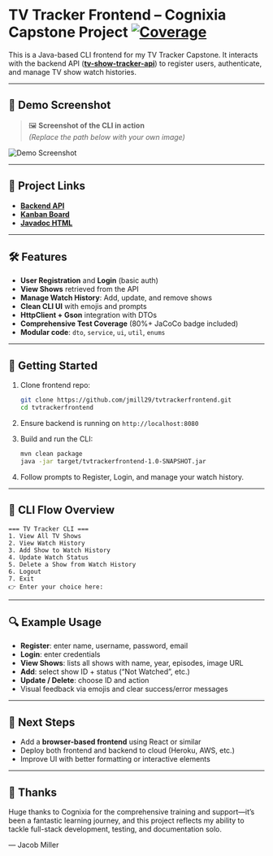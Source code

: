 # TV Tracker Frontend – Cognixia Capstone Project [![Coverage](https://img.shields.io/badge/Coverage-80%25-brightgreen.svg)](https://github.com/jmill29/tvtrackerfrontend/actions)

This is a Java-based CLI frontend for my TV Tracker Capstone. It interacts with the backend API (**[tv-show-tracker-api](https://github.com/jmill29/tv-show-tracker-api)**) to register users, authenticate, and manage TV show watch histories.

---

## 📸 Demo Screenshot

> 🖼️ **Screenshot of the CLI in action**  
> *(Replace the path below with your own image)*

![Demo Screenshot](https://cognixia-capstone-resources.s3.us-east-1.amazonaws.com/demo.png)

---

## 📌 Project Links

- [**Backend API**](https://github.com/jmill29/tv-show-tracker-api)  
- [**Kanban Board**](https://github.com/users/jmill29/projects/3)  
- [**Javadoc HTML**](./docs/index.html)

---

## 🛠 Features

- **User Registration** and **Login** (basic auth)
- **View Shows** retrieved from the API
- **Manage Watch History**: Add, update, and remove shows
- **Clean CLI UI** with emojis and prompts
- **HttpClient + Gson** integration with DTOs
- **Comprehensive Test Coverage** (80%+ JaCoCo badge included)
- **Modular code**: `dto`, `service`, `ui`, `util`, `enums`

---

## 🔧 Getting Started

1. Clone frontend repo:
   ```bash
   git clone https://github.com/jmill29/tvtrackerfrontend.git
   cd tvtrackerfrontend
   ```

2. Ensure backend is running on `http://localhost:8080`

3. Build and run the CLI:
   ```bash
   mvn clean package
   java -jar target/tvtrackerfrontend-1.0-SNAPSHOT.jar
   ```

4. Follow prompts to Register, Login, and manage your watch history.

---

## 🚀 CLI Flow Overview

```
=== TV Tracker CLI ===
1. View All TV Shows
2. View Watch History
3. Add Show to Watch History
4. Update Watch Status
5. Delete a Show from Watch History
6. Logout
7. Exit
👉 Enter your choice here:
```

---

## 🔍 Example Usage

- **Register**: enter name, username, password, email  
- **Login**: enter credentials  
- **View Shows**: lists all shows with name, year, episodes, image URL  
- **Add**: select show ID + status (“Not Watched”, etc.)  
- **Update / Delete**: choose ID and action  
- Visual feedback via emojis and clear success/error messages

---

## 🧩 Next Steps

- Add a **browser-based frontend** using React or similar  
- Deploy both frontend and backend to cloud (Heroku, AWS, etc.)  
- Improve UI with better formatting or interactive elements

---

## 🙏 Thanks

Huge thanks to Cognixia for the comprehensive training and support—it’s been a fantastic learning journey, and this project reflects my ability to tackle full-stack development, testing, and documentation solo.

— Jacob Miller
